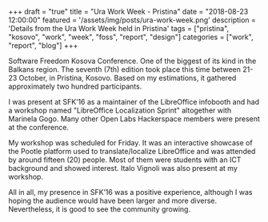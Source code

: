 +++
draft = "true"
title = "Ura Work Week - Pristina"
date = "2018-08-23 12:00:00"
featured = '/assets/img/posts/ura-work-week.png'
description = 'Details from the Ura Work Week held in Pristina'
tags = ["pristina", "kosovo", "work", "week", "foss", "report", "design"]
categories = ["work", "report", "blog"]
+++

Software Freedom Kosova Conference. One of the biggest of its kind in the Balkans region. The seventh (7th) edition took place this time between 21-23 October, in Pristina, Kosovo. Based on my estimations, it gathered approximately two hundred participants.

I was present at SFK’16 as a maintainer of the LibreOffice infobooth and had a workshop named "LibreOffice Localization Sprint" altogether with Marinela Gogo. Many other Open Labs Hackerspace members were present at the conference.

My workshop was scheduled for Friday. It was an interactive showcase of the Pootle platform used to translate/localize LibreOffice and was attended by around fifteen (20) people. Most of them were students with an ICT background and showed interest. Italo Vignoli was also present at my workshop.

All in all, my presence in SFK’16 was a positive experience, although I was hoping the audience would have been larger and more diverse. Nevertheless, it is good to see the community growing.
